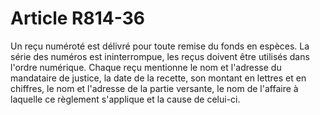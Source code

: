 # Article R814-36

Un reçu numéroté est délivré pour toute remise du fonds en espèces. La série des numéros est ininterrompue, les reçus doivent être utilisés dans l'ordre numérique. Chaque reçu mentionne le nom et l'adresse du mandataire de justice, la date de la recette, son montant en lettres et en chiffres, le nom et l'adresse de la partie versante, le nom de l'affaire à laquelle ce règlement s'applique et la cause de celui-ci.